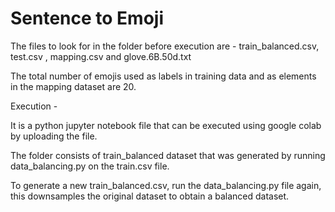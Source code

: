 # Sentence to Emoji

The files to look for in the folder before execution are - 
train_balanced.csv, test.csv , mapping.csv and  glove.6B.50d.txt 


The total number of emojis used as labels in training data and as elements in the mapping dataset are 20. 

Execution - 

It is a python jupyter notebook file that can be executed using google colab by uploading the file. 

The folder consists of train_balanced dataset that was generated by running data_balancing.py on the train.csv file. 

To generate a new train_balanced.csv, run the data_balancing.py file again, this downsamples the original dataset to obtain a balanced dataset. 
